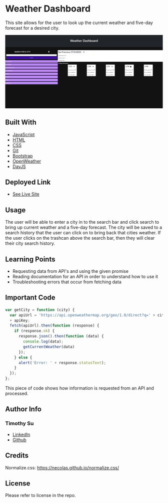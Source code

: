 # Weather Dashboard
This site allows for the user to look up the current weather and five-day forecast for a desired city.

![Weather Dashboard](./assets/weather-dashboard.png)

## Built With
* [JavaScript](https://developer.mozilla.org/en-US/docs/Web/JavaScript)
* [HTML](https://developer.mozilla.org/en-US/docs/Web/HTML)
* [CSS](https://developer.mozilla.org/en-US/docs/Web/CSS)
* [Git](https://git-scm.com/)
* [Bootstrap](https://getbootstrap.com/docs/5.3/getting-started/introduction/)
* [OpenWeather](https://openweathermap.org/guide)
* [DayJS](https://day.js.org/)

## Deployed Link

* [See Live Site](https://timothysu1.github.io/weather-dashboard/)

## Usage
The user will be able to enter a city in to the search bar and click search to bring up current weather and a five-day forecast. The city will be saved to a search history that the user can click on to bring back that cities weather. If the user clicks on the trashcan above the search bar, then they will clear their city search history.

## Learning Points 
* Requesting data from API's and using the given promise
* Reading documentation for an API in order to understand how to use it
* Troubleshooting errors that occur from fetching data

## Important Code

```js
var getCity = function (city) {
  var apiUrl = 'https://api.openweathermap.org/geo/1.0/direct?q=' + city + '&appid=' 
  + apiKey;
  fetch(apiUrl).then(function (response) {
    if (response.ok) {
      response.json().then(function (data) {
        console.log(data);
        getCurrentWeather(data)
      });
    } else {
      alert('Error: ' + response.statusText);
    }
  });
};
```

This piece of code shows how information is requested from an API and processed.

## Author Info

### Timothy Su

* [LinkedIn](https://www.linkedin.com/in/timothysu1/)
* [Github](https://github.com/timothysu1)


## Credits
Normalize.css: https://necolas.github.io/normalize.css/

## License

Please refer to license in the repo. 